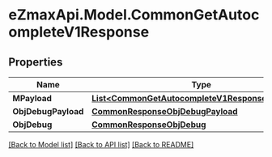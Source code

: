 
# eZmaxApi.Model.CommonGetAutocompleteV1Response

## Properties

Name | Type | Description | Notes
------------ | ------------- | ------------- | -------------
**MPayload** | [**List&lt;CommonGetAutocompleteV1ResponseMPayload&gt;**](CommonGetAutocompleteV1ResponseMPayload.md) |  | 
**ObjDebugPayload** | [**CommonResponseObjDebugPayload**](CommonResponseObjDebugPayload.md) |  | [optional] 
**ObjDebug** | [**CommonResponseObjDebug**](CommonResponseObjDebug.md) |  | [optional] 

[[Back to Model list]](../README.md#documentation-for-models)
[[Back to API list]](../README.md#documentation-for-api-endpoints)
[[Back to README]](../README.md)

